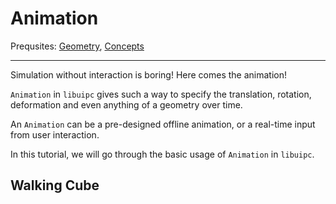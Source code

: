 # Animation

Prequsites: [Geometry](./geometry.md), [Concepts](./concepts.md)

---

Simulation without interaction is boring! Here comes the animation!

`Animation` in `libuipc` gives such a way to specify the translation, rotation, deformation and even anything of a geometry over time. 

An `Animation` can be a pre-designed offline animation, or a real-time input from user interaction.

In this tutorial, we will go through the basic usage of `Animation` in `libuipc`.

## Walking Cube